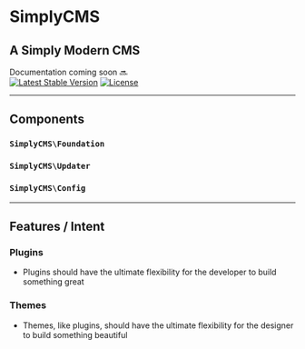 # SimplyCMS #
## A Simply Modern CMS ##
Documentation coming soon :soon: 
<br>
[![Latest Stable Version](https://poser.pugx.org/simplycms/simplycms/v/stable)](https://packagist.org/packages/simplycms/simplycms)
[![License](https://poser.pugx.org/simplycms/simplycms/license)](https://packagist.org/packages/simplycms/simplycms)

***

## Components

### `SimplyCMS\Foundation`
### `SimplyCMS\Updater`
### `SimplyCMS\Config`
***

## Features / Intent
### Plugins
- Plugins should have the ultimate flexibility for the developer to build something great

### Themes
- Themes, like plugins, should have the ultimate flexibility for the designer to build something beautiful

